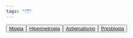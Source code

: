 ```yaml
---
tags: "🗂"
---
```


<button type="button" id="render" >[Miopia](Miopia.md) </button><button type="button" id="render" >[Hipermetropia](Hipermetropia.md)</button><button type="button" id="render">[Astigmatismo](Astigmatismo.md)</button><button type="button" id="render">[Presbiopia](Presbiopia.md)</button>
